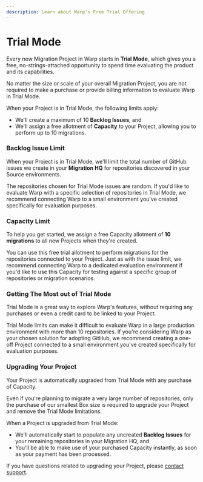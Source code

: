 ```yaml
---
description: Learn about Warp's Free Trial Offering
---
```


# Trial Mode

Every new Migration Project in Warp starts in **Trial Mode**, which gives you a free, no-strings-attached opportunity to spend time evaluating the product and its capabilities.&#x20;

No matter the size or scale of your overall Migration Project, you are not required to make a purchase or provide billing information to evaluate Warp in Trial Mode.

When your Project is in Trial Mode, the following limits apply:

* We'll create a maximum of 10 **Backlog Issues**, and
* We'll assign a free allotment of **Capacity** to your Project, allowing you to perform up to 10 migrations.

### Backlog Issue Limit

When your Project is in Trial Mode, we'll limit the total number of GitHub issues we create in your **Migration HQ** for repositories discovered in your Source environments.&#x20;

The repositories chosen for Trial Mode issues are random. If you'd like to evaluate Warp with a specific selection of repositories in Trial Mode, we recommend connecting Warp to a small environment you've created specifically for evaluation purposes.&#x20;

### Capacity Limit

To help you get started, we assign a free Capacity allotment of **10 migrations** to all new Projects when they're created.&#x20;

You can use this free trial allotment to perform migrations for the repositories connected to your Project. Just as with the issue limit, we recommend connecting Warp to a dedicated evaluation environment if you'd like to use this Capacity for testing against a specific group of repositories or migration scenarios.

### Getting The Most out of Trial Mode

Trial Mode is a great way to explore Warp's features, without requiring any purchases or even a credit card to be linked to your Project.

Trial Mode limits can make it difficult to evaluate Warp in a large production environment with more than 10 repositories. If you're considering Warp as your chosen solution for adopting GitHub, we recommend creating a one-off Project connected to a small environment you've created specifically for evaluation purposes.&#x20;

### Upgrading Your Project

Your Project is automatically upgraded from Trial Mode with any purchase of Capacity.&#x20;

Even if you're planning to migrate a very large number of repositories, only the purchase of our smallest Box size is required to upgrade your Project and remove the Trial Mode limitations.

When a Project is upgraded from Trial Mode:

* We'll automatically start to populate any uncreated **Backlog Issues** for your remaining repositories in your Migration HQ, and&#x20;
* You'll be able to make use of your purchased Capacity instantly, as soon as your payment has been processed.

If you have questions related to upgrading your Project, please [contact support](https://pack.fm/warp/contact-support).

